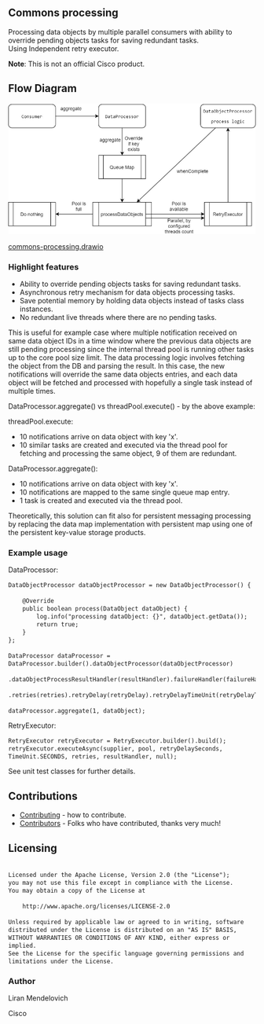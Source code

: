 ## Commons processing
Processing data objects by multiple parallel consumers with ability to override pending objects tasks for saving redundant tasks.  
Using Independent retry executor.

**Note**: This is not an official Cisco product.

## Flow Diagram
![Commons processing](./docs/commons-processing.jpg)

[commons-processing.drawio](./docs/commons-processing.drawio)

### Highlight features 
* Ability to override pending objects tasks for saving redundant tasks. 
* Asynchronous retry mechanism for data objects processing tasks. 
* Save potential memory by holding data objects instead of tasks class instances. 
* No redundant live threads where there are no pending tasks. 

This is useful for example case where multiple notification received on same data object IDs in a time window where the previous data objects are still pending processing since the internal thread pool is running other tasks up to the core pool size limit. The data processing logic involves fetching the object from the DB and parsing the result. In this case, the new notifications will override the same data objects entries, and each data object will be fetched and processed with hopefully a single task instead of multiple times. 

DataProcessor.aggregate() vs threadPool.execute() - by the above example:

threadPool.execute: 
* 10 notifications arrive on data object with key 'x'. 
* 10 similar tasks are created and executed via the thread pool for fetching and processing the same object, 9 of them are redundant.

DataProcessor.aggregate():
* 10 notifications arrive on data object with key 'x'. 
* 10 notifications are mapped to the same single queue map entry. 
* 1 task is created and executed via the thread pool. 

Theoretically, this solution can fit also for persistent messaging processing by replacing the data map implementation with persistent map using one of the persistent key-value storage products. 


### Example usage
DataProcessor:

```
DataObjectProcessor dataObjectProcessor = new DataObjectProcessor() {
			
	@Override
	public boolean process(DataObject dataObject) {
		log.info("processing dataObject: {}", dataObject.getData());
		return true;
	}
};

DataProcessor dataProcessor = DataProcessor.builder().dataObjectProcessor(dataObjectProcessor)
				.dataObjectProcessResultHandler(resultHandler).failureHandler(failureHandler).numOfThreads(numOfThreads)
				.retries(retries).retryDelay(retryDelay).retryDelayTimeUnit(retryDelayTimeUnit).build();
				
dataProcessor.aggregate(1, dataObject);
```

RetryExecutor:

```
RetryExecutor retryExecutor = RetryExecutor.builder().build();
retryExecutor.executeAsync(supplier, pool, retryDelaySeconds, TimeUnit.SECONDS, retries, resultHandler, null);
```
See unit test classes for further details.

## Contributions
 * [Contributing](CONTRIBUTING.md) - how to contribute.
 * [Contributors](docs/CONTRIBUTORS.md) - Folks who have contributed, thanks very much!

## Licensing

```

Licensed under the Apache License, Version 2.0 (the "License");
you may not use this file except in compliance with the License.
You may obtain a copy of the License at

    http://www.apache.org/licenses/LICENSE-2.0

Unless required by applicable law or agreed to in writing, software
distributed under the License is distributed on an "AS IS" BASIS,
WITHOUT WARRANTIES OR CONDITIONS OF ANY KIND, either express or implied.
See the License for the specific language governing permissions and
limitations under the License.
```

### Author
Liran Mendelovich

Cisco
